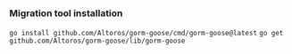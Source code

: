 ### Migration tool installation

`go install github.com/Altoros/gorm-goose/cmd/gorm-goose@latest`
`go get github.com/Altoros/gorm-goose/lib/gorm-goose`
